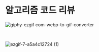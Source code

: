 # 알고리즘 코드 리뷰

![giphy-ezgif com-webp-to-gif-converter](https://github.com/user-attachments/assets/1a9fe9a0-956b-4858-9fc8-8f2cd59dea6e)

<br />

![ezgif-7-a5a4c12724 (1)](https://github.com/user-attachments/assets/c445680f-08ed-41db-8fd4-f548546c9ccd)
